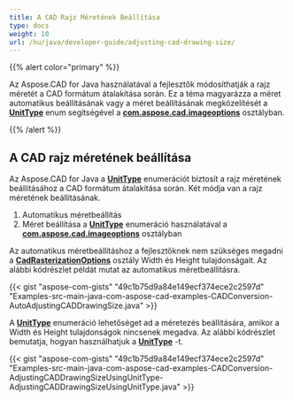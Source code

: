 ```yaml
---
title: A CAD Rajz Méretének Beállítása
type: docs
weight: 10
url: /hu/java/developer-guide/adjusting-cad-drawing-size/
---
```


{{% alert color="primary" %}}

Az Aspose.CAD for Java használatával a fejlesztők módosíthatják a rajz méretét a CAD formátum átalakítása során. Ez a téma magyarázza a méret automatikus beállításának vagy a méret beállításának megközelítését a [**UnitType**](https://reference.aspose.com/cad/java/com.aspose.cad.imageoptions/UnitType) enum segítségével a [**com.aspose.cad.imageoptions**](https://reference.aspose.com/cad/java/com.aspose.cad.imageoptions/package-frame) osztályban.

{{% /alert %}}

## **A CAD rajz méretének beállítása**

Az Aspose.CAD for Java a [**UnitType**](https://reference.aspose.com/cad/java/com.aspose.cad.imageoptions/UnitType) enumerációt biztosít a rajz méretének beállításához a CAD formátum átalakítása során. Két módja van a rajz méretének beállításának.

1. Automatikus méretbeállítás
1. Méret beállítása a [**UnitType**](https://reference.aspose.com/cad/java/com.aspose.cad.imageoptions/UnitType) enumeráció használatával a [**com.aspose.cad.imageoptions**](https://reference.aspose.com/cad/java/com.aspose.cad.imageoptions/package-frame) osztályban

Az automatikus méretbeállításhoz a fejlesztőknek nem szükséges megadni a [**CadRasterizationOptions**](https://reference.aspose.com/cad/java/com.aspose.cad.imageoptions/CadRasterizationOptions) osztály Width és Height tulajdonságait. Az alábbi kódrészlet példát mutat az automatikus méretbeállításra.

{{< gist "aspose-com-gists" "49c1b75d9a84e149ecf374ece2c2597d" "Examples-src-main-java-com-aspose-cad-examples-CADConversion-AutoAdjustingCADDrawingSize.java" >}}

A [**UnitType**](https://reference.aspose.com/cad/java/com.aspose.cad.imageoptions/UnitType) enumeráció lehetőséget ad a méretezés beállítására, amikor a Width és Height tulajdonságok nincsenek megadva. Az alábbi kódrészlet bemutatja, hogyan használhatjuk a [**UnitType**](https://reference.aspose.com/cad/java/com.aspose.cad.imageoptions/UnitType) -t.

{{< gist "aspose-com-gists" "49c1b75d9a84e149ecf374ece2c2597d" "Examples-src-main-java-com-aspose-cad-examples-CADConversion-AdjustingCADDrawingSizeUsingUnitType-AdjustingCADDrawingSizeUsingUnitType.java" >}}
